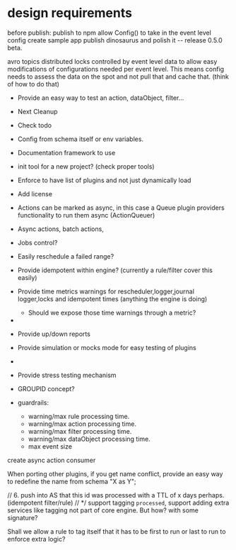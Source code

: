 # design requirements

before publish:
publish to npm
allow Config() to take in the event level config
create sample app
publish dinosaurus and polish it
-- release 0.5.0 beta.


avro topics
distributed locks controlled by event level data
to allow easy modifications of configurations needed per event level. This means
config needs to assess the data on the spot and not pull that and cache that. 
(think of how to do that)

* Provide an easy way to test an action, dataObject, filter...
 
* Next Cleanup
* Check todo
 
* Config from schema itself or env variables.
* Documentation framework to use
* init tool for a new project? (check proper tools)
* Enforce to have list of plugins and not just dynamically load
* Add license
* Actions can be marked as async, in this case a Queue plugin providers functionality to run them async (ActionQueuer)
* Async actions, batch actions,   
* Jobs control?
* Easily reschedule a failed range?

* Provide idempotent within engine? (currently a rule/filter cover this easily)
* Provide time metrics warnings for rescheduler,logger,journal logger,locks and idempotent times (anything the engine is doing) 
  * Should we expose those time warnings through a metric?
* 
* Provide up/down reports
* Provide simulation or mocks mode for easy testing of plugins
* 
* Provide stress testing mechanism
* GROUPID concept?
* guardrails:
  * warning/max rule processing time.
  * warning/max action processing time.
  * warning/max filter processing time.
  * warning/max dataObject processing time.
  * max event size

create async action consumer

When porting other plugins, if you get name conflict, provide an easy way to redefine the name
from schema "X as Y";

// 6. push into AS that this id was processed with a TTL of x days perhaps. (idempotent filter/rule)
// */ support tagging `processed`, support adding extra services like tagging not part of core engine. But how? with some signature?


Shall we allow a rule to tag itself that it has to be first to run or last to run to enforce
extra logic?
